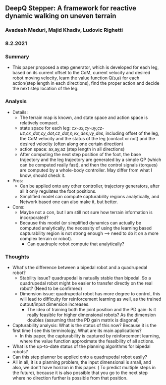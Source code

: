 #

## DeepQ  Stepper:  A  framework  for  reactive  dynamic  walking  on  uneven terrain

### Avadesh Meduri, Majid Khadiv, Ludovic Righetti

### 8.2.2021

### Summary

- This paper proposed a step generator, which is developed for each leg, based on its current offset to the CoM, current velocity and desired robot moving velocity, learn the value function Q(s,a) for each action(step length in each directions), find the proper action and decide the next step location of the leg.

### Analysis

- Details:
  - The terrain map is known, and state space and action space is relatively compact.
  - state space for each leg: *cx-ux,cy-uy,cz-uz,cx_dot,cy_dot,cz_dot,n,vx_des,vy_des*, including offset of the leg, the CoM velocity and the status of the leg (contact or not) and the desired velocity (often along one certain direction)
  - action space: ax,ay,az (step length in all directions)
  - After computing the next step position of the foot, the base trajectory and the leg trajectory are generated by a simple QP (which can be computed really fast), and then the control signals (torques) are computed by a whole-body controller. May differ from what I know, should check it.
- Pros:
  - Can be applied onto any other controller, trajectory generators, after all it only regulates the foot positions.
  - Simplified model can compute capturability regions analytically, and Network based one can also make it, but better.
- Cons:
  - Maybe not a con, but I am still not sure how terrain information is incorporated?
  - Because this model (or simplified dynamics can actually be computed analytically, the necessity of using the learning based capturability region is not strong enough --> need to do it on a more complex terrain or robot).
    - Can quadruple robot compute that analytically?

### Thoughts

- What's the difference between a bipedal robot and a quadrupedal robot?
  - Stability issue? quadrupedal is natually stable than bipedal. So a quadrupedal robot might be easier to transfer directly on the real robot?  (Need to be confirmed)
  - Dimension issue: quadrupedal robot has more degree to control, this will lead to difficulty for reinforcement learning as well, as the trained output/input dimension increases.
    - The idea of training both the joint position and the PD gain: Is it really feasible for higher dimensional robots? As the dimension doubles (assuming that the PD gain matrix is diagonal)
- Capturability analysis: What is the status of this now? Because it is the first time I see this terminology, What are its main applications?
  - In this paper, the capturability is captured by reinforcement learning, where the value function approximate the feasibility of all actions.
- What is the up-to-date status of the planning algorithms for bipedal robots?
- Can this step planner be applied onto a quadrupedal robot easily?
- All in all, it is a planning problem, the input dimensional is small, and also, we don't have horizon in this paper. ( To predict multiple steps in the future), because it is also possible that you go to the next step where no direction further is possible from that position.